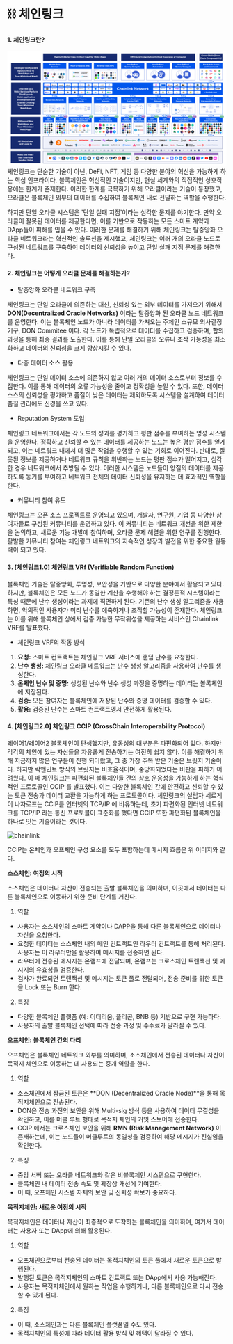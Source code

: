 # ⛓️ 체인링크

#### 1. 체인링크란?
![chainlink](img/blog/chlink.png)
체인링크는 단순한 기술이 아닌, DeFi, NFT, 게임 등 다양한 분야의 혁신을 가능하게 하는 핵심 인프라이다. 블록체인은 혁신적인 기술이지만, 현실 세계와의 직접적인 상호작용에는 한계가 존재한다. 이러한 한계를 극복하기 위해 오라클이라는 기술이 등장했고, 오라클은 블록체인 외부의 데이터를 수집하여 블록체인 내로 전달하는 역할을 수행한다.

하지만 단일 오라클 시스템은 '단일 실패 지점'이라는 심각한 문제를 야기한다. 만약 오라클이 잘못된 데이터를 제공한다면, 이를 기반으로 작동하는 모든 스마트 계약과 DApp들이 피해를 입을 수 있다. 이러한 문제를 해결하기 위해 체인링크는 탈중앙화 오라클 네트워크라는 혁신적인 솔루션을 제시했고, 체인링크는 여러 개의 오라클 노드로 구성된 네트워크를 구축하여 데이터의 신뢰성을 높이고 단일 실패 지점 문제를 해결한다.



#### 2. 체인링크는 어떻게 오라클 문제를 해결하는가?


* 탈중앙화 오라클 네트워크 구축
 
체인링크는 단일 오라클에 의존하는 대신, 신뢰성 있는 외부 데이터를 가져오기 위해서 **DON(Decentralized Oracle Networks)** 이라는 탈중앙화 된 오라클 노드 네트워크를 운영한다. 이는 블록체인 노드가 아니라 데이터를 가져오는 주체인 소규모 의사결정 기구, DON Commitee 이다. 각 노드가 독립적으로 데이터를 수집하고 검증하며, 합의 과정을 통해 최종 결과를 도출한다. 이를 통해 단일 오라클의 오류나 조작 가능성을 최소화하고 데이터의 신뢰성을 크게 향상시킬 수 있다.

* 다중 데이터 소스 활용
  
체인링크는 단일 데이터 소스에 의존하지 않고 여러 개의 데이터 소스로부터 정보를 수집한다. 이를 통해 데이터의 오류 가능성을 줄이고 정확성을 높일 수 있다. 또한, 데이터 소스의 신뢰성을 평가하고 품질이 낮은 데이터는 제외하도록 시스템을 설계하여 데이터 품질 관리에도 신경을 쓰고 있다.

* Reputation System 도입
  
체인링크 네트워크에서는 각 노드의 성과를 평가하고 평판 점수를 부여하는 명성 시스템을 운영한다. 정확하고 신뢰할 수 있는 데이터를 제공하는 노드는 높은 평판 점수를 얻게 되고, 이는 네트워크 내에서 더 많은 작업을 수행할 수 있는 기회로 이어진다. 반대로, 잘못된 정보를 제공하거나 네트워크 규칙을 위반하는 노드는 평판 점수가 떨어지고, 심각한 경우 네트워크에서 추방될 수 있다. 이러한 시스템은 노드들이 양질의 데이터를 제공하도록 동기를 부여하고 네트워크 전체의 데이터 신뢰성을 유지하는 데 효과적인 역할을 한다.

* 커뮤니티 참여 유도
  
체인링크는 오픈 소스 프로젝트로 운영되고 있으며, 개발자, 연구원, 기업 등 다양한 참여자들로 구성된 커뮤니티를 운영하고 있다. 이 커뮤니티는 네트워크 개선을 위한 제한을 논의하고, 새로운 기능 개발에 참여하며, 오라클 문제 해결을 위한 연구를 진행한다. 활발한 커뮤니티 참여는 체인링크 네트워크의 지속적인 성장과 발전을 위한 중요한 원동력이 되고 있다.



#### 3. [체인링크1.0] 체인링크 VRf (Verifiable Random Function)
블록체인 기술은 탈중앙화, 투명성, 보안성을 기반으로 다양한 분야에서 활용되고 있다. 하지만, 블록체인은 모든 노드가 동일한 계산을 수행해야 하는 결정론적 시스템이라는 특성 때문에 난수 생성이라는 과제에 직면하게 된다. 기존의 난수 생성 알고리즘을 사용하면, 악의적인 사용자가 미리 난수를 예축하거나 조작할 가능성이 존재한다. 체인링크는 이를 위해 블록체인 상에서 검증 가능한 무작위성을 제공하는 서비스인 Chainlink VRF를 발표했다. 

* 체인링크 VRF의 작동 방식

1) **요청:** 스마트 컨트랙트는 체인링크 VRF 서비스에 랜덤 난수를 요청한다.
2) **난수 생성:** 체인링크 오라클 네트워크는 난수 생성 알고리즘을 사용하여 난수를 생성한다.
3) **온체인 난수 및 증명:** 생성된 난수와 난수 생성 과정을 증명하는 데이터는 볼록체인에 저장된다.
4) **검증:** 모든 참여자는 블록체인에 저장된 난수와 증명 데이터를 검증할 수 있다.
5) **활용:** 검증된 난수는 스마트 컨트랙트엥서 안전하게 활용된다.



#### 4. [체인링크2.0] 체인링크 CCIP (CrossChain Interoperability Protocol)
레이어1/레이어2 블록체인이 탄생했지만, 유동성의 대부분은 파편화되어 있다. 하지만 각각의 체인에 있는 자산들을 자유롭게 전송하기는 여전히 쉽지 않다. 이를 해결하기 위해 지금까지 많은 연구들이 진행 되어왔고, 그 중 가장 주목 받은 기술은 브릿지 기술이다. 하지만 락앤민트 방식의 브릿지는 비효율적이며, 중앙화되었다는 비판을 피하기 어려웠다. 이 때 체인링크는 파편화된 블록체인들 간의 상호 운용성을 가능하게 하는 혁식적인 프로토콜인 CCIP 를 발표했다. 이는 다양한 블록체인 간에 안전하고 신뢰할 수 있는 토큰 전송과 데이터 교환을 가능하게 하는 프로토콜이다. 체인링크의 설립자 세르게이 나자로프는 CCIP를 인터넷의 TCP/IP 에 비유하는데, 초기 파편화된 인터넷 네트워크를 TCP/IP 라는 통신 프로토콜이 표준화를 했다면 CCIP 또한 파편화된 블록체인을 하나로 잇는 기술이라는 것이다.

![chainlink](img/blog/ccip.webp)

CCIP는 온체인과 오프체인 구성 요소를 모두 포함하는데 메시지 흐름은 위 이미지와 같다.

**소스체인: 여정의 시작**

소스체인은 데이터나 자산이 전송되는 출발 블록체인을 의미하며, 이곳에서 데이터는 다른 블록체인으로 이동하기 위한 준비 단계를 거친다.

1) 역할

* 사용자는 소스체인의 스마트 계약이나 DAPP을 통해 다른 블록체인으로 데이터나 자산을 요청한다.
* 요청한 데이터는 소스체인 내의 메인 컨트랙트인 라우터 컨트랙트를 통해 처리된다. 사용자는 이 라우터만을 활용하여 메시지를 전송하면 된다.
* 라우터에 전송된 메시지는 온램프에 전달되며, 온램프는 크로스체인 트랜잭션 및 메시지의 유효성을 검증한다.
* 검사가 완료되면 트랜잭션 및 메시지는 토큰 풀로 전달되며, 전송 준비를 위한 토큰을 Lock 또는 Burn 한다.   

    
2) 특징

* 다양한 블록체인 플랫폼 (예: 이더리움, 폴리곤, BNB 등) 기반으로 구현 가능하다.
* 사용자의 출발 블록체인 선택에 따라 전송 과정 및 수수료가 달라질 수 있다. 


**오프체인: 블록체인 간의 다리**

오프체인은 블록체인 네트워크 외부를 의미하며, 소스체인에서 전송된 데이터나 자산이 목적지 체인으로 이동하는 데 사용되는 중개 역할을 한다.

1) 역할

* 소스체인에서 잠금된 토큰은 **DON (Decentralized Oracle Node)**을 통해 목적지체인으로 전송된다.
* DON은 전송 과전의 보안을 위해 Multi-sig 방식 등을 사용하여 데이터 무결성을 확인하고, 이를 머클 루트 형태로 목적지 체인의 커밋 스토어에 전송한다.
* CCIP 에서는 크로스체인 보안을 위해 **RMN (Risk Management Network)** 이 존재하는데, 이는 노드들이 머클루트의 동일성을 검증하여 해당 메시지가 진실임을 확인한다.   


2) 특징

* 중앙 서버 또는 오라클 네트워크와 같은 비블록체인 시스템으로 구현한다.
* 블록체인 내 데이터 전송 속도 및 확장상 개선에 기여한다.
* 이 때, 오프체인 시스템 자체의 보안 및 신뢰성 확보가 중요하다.   


**목적지체인: 새로운 여정의 시작**

목적지체인은 데이터나 자산이 최종적으로 도착하는 블록체인을 의미하며, 여기서 데이터는 사용자 또는 DApp에 의해 활용된다.

1) 역할

* 오프체인으로부터 전송된 데이터는 목적지체인의 토큰 풀에서 새로운 토큰으로 발행된다.
* 발행된 토큰은 목적지체인의 스마트 컨트랙트 또는 DApp에서 사용 가능해진다.
* 사용자는 목적지체인에서 원하는 작업을 수행하거나, 다른 블록체인으로 다시 전송할 수 있게 된다.


2) 특징

* 이 때, 소스체인과는 다른 블록체인 플랫폼일 수도 있다.
* 목적지체인의 특성에 따라 데이터 활용 방식 및 혜택이 달라질 수 있다.

